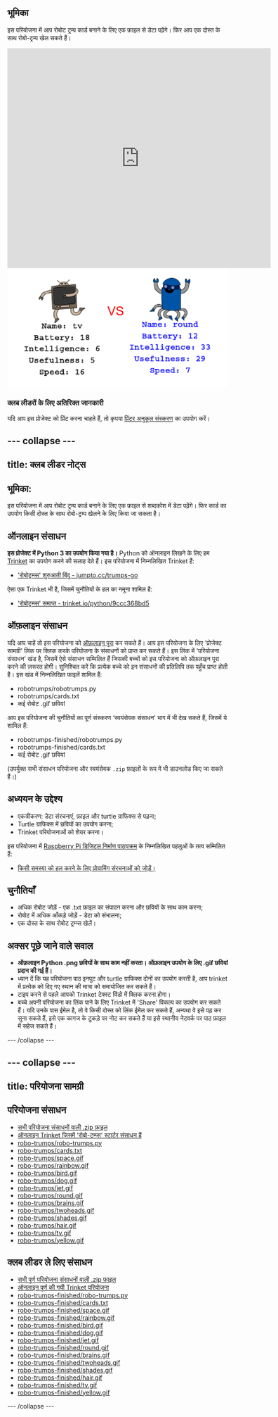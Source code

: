 ## भूमिका

इस परियोजना में आप रोबोट ट्रम्प कार्ड बनाने के लिए एक फ़ाइल से डेटा पढ़ेंगे। फिर आप एक दोस्त के साथ रोबो-ट्रम्प खेल सकते हैं।

<div class="trinket">
  <iframe src="https://trinket.io/embed/python/9ccc368bd5?outputOnly=true&start=result" width="600" height="500" frameborder="0" marginwidth="0" marginheight="0" allowfullscreen>
  </iframe>
  <img src="images/robotrumps-finished.png">
</div>

### क्लब लीडरों के लिए अतिरिक्त जानकारी

यदि आप इस प्रोजेक्ट को प्रिंट करना चाहते हैं, तो कृपया [प्रिंटर अनुकूल संस्करण](https://projects.raspberrypi.org/en/projects/robo-trumps/print) का उपयोग करें।

## \--- collapse \---

## title: क्लब लीडर नोट्स

## भूमिका:

इस परियोजना में आप रोबोट ट्रम्प कार्ड बनाने के लिए एक फ़ाइल से शब्दकोश में डेटा पढ़ेंगे। फिर कार्ड का उपयोग किसी दोस्त के साथ रोबो-ट्रम्प खेलने के लिए किया जा सकता है।

## ऑनलाइन संसाधन

**इस प्रोजेक्ट में Python 3 का उपयोग किया गया है।** Python को ऑनलाइन लिखने के लिए हम [Trinket](https://trinket.io/) का उपयोग करने की सलाह देते हैं। इस परियोजना में निम्नलिखित Trinket हैं:

* ['रोबोट्रम्प्स' शुरुआती बिंदु - jumpto.cc/trumps-go](http://jumpto.cc/trumps-go)

ऐसा एक Trinket भी है, जिसमें चुनौतियों के हल का नमूना शामिल है:

* ['रोबोट्रम्प्स' समाप्त - trinket.io/python/9ccc368bd5](https://trinket.io/python/9ccc368bd5)

## ऑफ़लाइन संसाधन

यदि आप चाहें तो इस परियोजना को [ऑफ़लाइन पूरा](https://www.codeclubprojects.org/en-GB/resources/python-working-offline/) कर सकते हैं। आप इस परियोजना के लिए 'प्रोजेक्ट सामग्री' लिंक पर क्लिक करके परियोजना के संसाधनों को प्राप्त कर सकते हैं। इस लिंक में 'परियोजना संसाधन' खंड है, जिसमें ऐसे संसाधन सम्मिलित हैं जिसकी बच्चों को इस परियोजना को ऑफ़लाइन पूरा करने की ज़रूरत होगी। सुनिश्चित करें कि प्रत्येक बच्चे को इन संसाधनों की प्रतिलिपि तक पहुँच प्राप्त होती है। इस खंड में निम्नलिखित फाइलें शामिल हैं:

* robotrumps/robotrumps.py
* robotrumps/cards.txt
* कई रोबोट .gif छवियां

आप इस परियोजना की चुनौतियों का पूर्ण संस्करण ‘स्वयंसेवक संसाधन’ भाग में भी देख सकते हैं, जिसमें ये शामिल हैं:

* robotrumps-finished/robotrumps.py
* robotrumps-finished/cards.txt
* कई रोबोट .gif छवियां

(उपर्युक्त सभी संसाधन परियोजना और स्वयंसेवक `.zip` फ़ाइलों के रूप में भी डाउनलोड किए जा सकते हैं।)

## अध्ययन के उद्देश्य

* एकत्रीकरण: डेटा संरचनाएं, फ़ाइल और turtle ग्राफिक्स से पढ़ना;
* Turtle ग्राफिक्स में छवियों का उपयोग करना;
* Trinket परियोजनाओं को शेयर करना।

इस परियोजना में [Raspberry Pi डिजिटल निर्माण पाठ्यक्रम](http://rpf.io/curriculum) के निम्नलिखित पहलुओं के तत्व सम्मिलित हैं:

* [किसी समस्या को हल करने के लिए प्रोग्रामिंग संरचनाओं को जोड़ें।](https://www.raspberrypi.org/curriculum/programming/builder)

## चुनौतियाँ

* अधिक रोबोट जोड़ें - एक .txt फ़ाइल का संपादन करना और छवियों के साथ काम करना;
* रोबोट में अधिक आँकड़े जोड़ें - डेटा को संभालना;
* एक दोस्त के साथ रोबोट ट्रम्प्स खेलें।

## अक्सर पूछे जाने वाले सवाल

* **ऑफ़लाइन Python .png छवियों के साथ काम नहीं करता। ऑफ़लाइन उपयोग के लिए .gif छवियां प्रदान की गई हैं।**
* ध्यान दें कि यह परियोजना पाठ इनपुट और turtle ग्राफिक्स दोनों का उपयोग करती है, आप trinket में प्रत्येक को दिए गए स्थान की मात्रा को समायोजित कर सकते हैं।
* टाइप करने से पहले आपको Trinket टेक्स्ट विंडो में क्लिक करना होगा।
* बच्चे अपनी परियोजना का लिंक पाने के लिए Trinket में 'Share' विकल्प का उपयोग कर सकते हैं। यदि उनके पास ईमेल है, तो वे किसी दोस्त को लिंक ईमेल कर सकते हैं, अन्यथा वे इसे पढ़ कर सुना सकते हैं, इसे एक कागज के टुकड़े पर नोट कर सकते हैं या इसे स्थानीय नेटवर्क पर पाठ फ़ाइल में सहेज सकते हैं।

\--- /collapse \---

## \--- collapse \---

## title: परियोजना सामग्री

## परियोजना संसाधन

* [सभी परियोजना संसाधनों वाली .zip फ़ाइल](resources/robo-trumps-project-resources.zip)
* [ऑनलाइन Trinket जिसमें 'रोबो-ट्रम्प्स' स्टार्टर संसाधन हैं](http://jumpto.cc/trumps-go)
* [robo-trumps/robo-trumps.py](resources/robo-trumps-robo-trumps.py)
* [robo-trumps/cards.txt](resources/robo-trumps-cards.txt)
* [robo-trumps/space.gif](resources/robo-trumps-space.gif)
* [robo-trumps/rainbow.gif](resources/robo-trumps-rainbow.gif)
* [robo-trumps/bird.gif](resources/robo-trumps-bird.gif)
* [robo-trumps/dog.gif](resources/robo-trumps-dog.gif)
* [robo-trumps/jet.gif](resources/robo-trumps-jet.gif)
* [robo-trumps/round.gif](resources/robo-trumps-round.gif)
* [robo-trumps/brains.gif](resources/robo-trumps-brains.gif)
* [robo-trumps/twoheads.gif](resources/robo-trumps-twoheads.gif)
* [robo-trumps/shades.gif](resources/robo-trumps-shades.gif)
* [robo-trumps/hair.gif](resources/robo-trumps-hair.gif)
* [robo-trumps/tv.gif](resources/robo-trumps-tv.gif)
* [robo-trumps/yellow.gif](resources/robo-trumps-yellow.gif)

## क्लब लीडर ले लिए संसाधन

* [सभी पूर्ण परियोजना संसाधनों वाली .zip फ़ाइल](resources/robotrumps-volunteer-resources.zip)
* [ऑनलाइन पूर्ण की गयी Trinket परियोजना](https://trinket.io/python/9ccc368bd5)
* [robo-trumps-finished/robo-trumps.py](resources/robo-trumps-finished-robo-trumps.py)
* [robo-trumps-finished/cards.txt](resources/robo-trumps-finished-cards.txt)
* [robo-trumps-finished/space.gif](resources/robo-trumps-finished-space.gif)
* [robo-trumps-finished/rainbow.gif](resources/robo-trumps-finished-rainbow.gif)
* [robo-trumps-finished/bird.gif](resources/robo-trumps-finished-bird.gif)
* [robo-trumps-finished/dog.gif](resources/robo-trumps-finished-dog.gif)
* [robo-trumps-finished/jet.gif](resources/robo-trumps-finished-jet.gif)
* [robo-trumps-finished/round.gif](resources/robo-trumps-finished-round.gif)
* [robo-trumps-finished/brains.gif](resources/robo-trumps-finished-brains.gif)
* [robo-trumps-finished/twoheads.gif](resources/robo-trumps-finished-twoheads.gif)
* [robo-trumps-finished/shades.gif](resources/robo-trumps-finished-shades.gif)
* [robo-trumps-finished/hair.gif](resources/robo-trumps-finished-hair.gif)
* [robo-trumps-finished/tv.gif](resources/robo-trumps-finished-tv.gif)
* [robo-trumps-finished/yellow.gif](resources/robo-trumps-finished-yellow.gif)

\--- /collapse \---